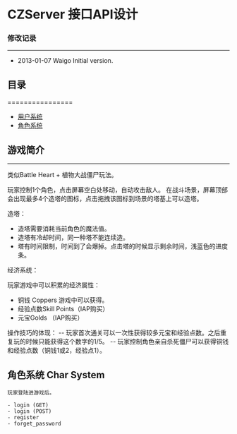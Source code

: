 
# CZServer 接口API设计 #


### 修改记录 ###

-------------------------


- 2013-01-07   Waigo    Initial version.

## 目录 ##

================
- [用户系统](./uniq_users.md) 
- [角色系统](./characters.md) 



## 游戏简介 ##

-------------------------
类似Battle Heart + 植物大战僵尸玩法。 

玩家控制1个角色，点击屏幕空白处移动，自动攻击敌人。 
在战斗场景，屏幕顶部会出现最多4个造塔的图标，点击拖拽该图标到场景的塔基上可以造塔。 

造塔： 
- 造塔需要消耗当前角色的魔法值。 
- 造塔有冷却时间，同一种塔不能连续造。
- 塔有时间限制，时间到了会爆掉。点击塔的时候显示剩余时间，浅蓝色的进度条。 




经济系统： 

玩家游戏中可以积累的经济属性： 
- 铜钱 Coppers 游戏中可以获得。 
- 经验点数Skill Points（IAP购买） 
- 元宝Golds （IAP购买） 
 




操作技巧的体现：
-- 玩家首次通关可以一次性获得较多元宝和经验点数。之后重复玩的时候只能获得这个数字的1/5。 
-- 玩家控制角色亲自杀死僵尸可以获得铜钱和经验点数（铜钱1或2，经验点1）。




## 角色系统 Char System ##

    玩家登陆进游戏后。

```
- login (GET)
- login (POST)
- register
- forget_password
```

